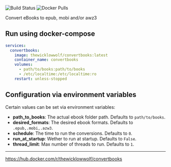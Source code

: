 ![Build Status](https://github.com/TheWicklowWolf/ConvertBooks/actions/workflows/main.yml/badge.svg)
![Docker Pulls](https://img.shields.io/docker/pulls/thewicklowwolf/convertbooks.svg)

Convert eBooks to epub, mobi and/or awz3


## Run using docker-compose

```yaml
services:
  convertbooks:
    image: thewicklowwolf/convertbooks:latest
    container_name: convertbooks
    volumes:
      - path/to/books:path/to/books
      - /etc/localtime:/etc/localtime:ro
    restart: unless-stopped
```

## Configuration via environment variables

Certain values can be set via environment variables:

* __path_to_books__: The actual ebook folder path. Defaults to `path/to/books`.
* __desired_formats__: The desired ebook formats. Defaults to `.epub,.mobi,.azw3`.
* __schedule__: The time to run the conversions. Defaults to `0`.
* __run_at_startup__: Wether to run at startup. Defaults to `False`.
* __thread_limit__: Max number of threads to run. Defaults to `1`.

---

https://hub.docker.com/r/thewicklowwolf/convertbooks
